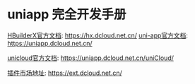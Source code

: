 # uniapp 完全开发手册

[HBuilderX官方文档](https://hx.dcloud.net.cn/): https://hx.dcloud.net.cn/
[uni-app官方文档](https://uniapp.dcloud.net.cn/): https://uniapp.dcloud.net.cn/

[unicloud官方文档](https://uniapp.dcloud.net.cn/uniCloud/): https://uniapp.dcloud.net.cn/uniCloud/

[插件市场地址](插件市场地址): https://ext.dcloud.net.cn/